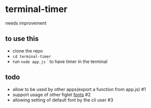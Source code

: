 # terminal-timer

needs improvement

## to use this
* clone the repo
* `cd terminal-timer`
* run `node app.js` <time>` to have timer in the terminal

## todo

* allow to be used by other apps(export a function from app.js) #1
* support usage of other figlet [fonts](http://patorjk.com/software/taag/) #2
* allowing setting of default font by the cli user #3
